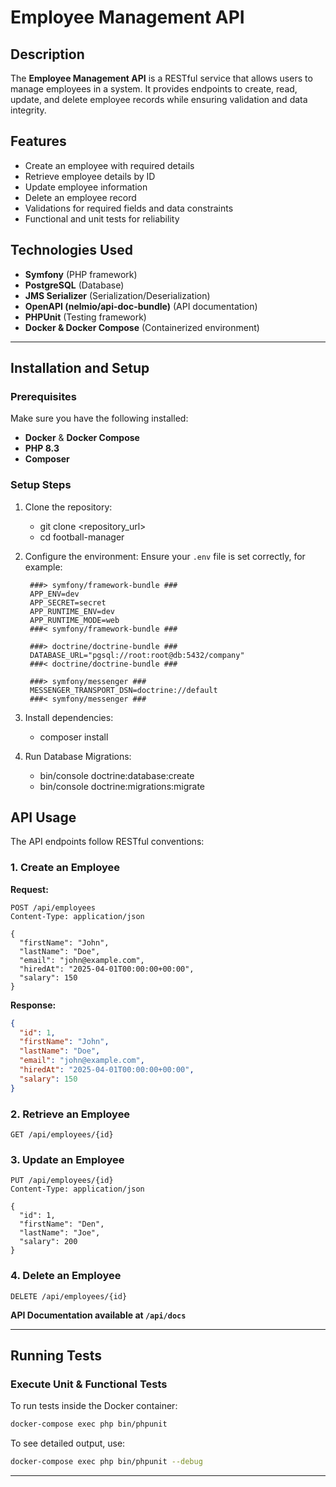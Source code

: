 # Employee Management API

## Description
The **Employee Management API** is a RESTful service that allows users to manage employees in a system. It provides endpoints to create, read, update, and delete employee records while ensuring validation and data integrity.

## Features
- Create an employee with required details
- Retrieve employee details by ID
- Update employee information
- Delete an employee record
- Validations for required fields and data constraints
- Functional and unit tests for reliability

## Technologies Used
- **Symfony** (PHP framework)
- **PostgreSQL** (Database)
- **JMS Serializer** (Serialization/Deserialization)
- **OpenAPI (nelmio/api-doc-bundle)** (API documentation)
- **PHPUnit** (Testing framework)
- **Docker & Docker Compose** (Containerized environment)

---

## Installation and Setup
### Prerequisites
Make sure you have the following installed:
- **Docker** & **Docker Compose**
- **PHP 8.3**
- **Composer**

### Setup Steps

1. Clone the repository:
   - git clone <repository_url>
   - cd football-manager

2. Configure the environment: Ensure your `.env` file is set correctly, for example:

        ###> symfony/framework-bundle ###
        APP_ENV=dev
        APP_SECRET=secret
        APP_RUNTIME_ENV=dev
        APP_RUNTIME_MODE=web
        ###< symfony/framework-bundle ###
        
        ###> doctrine/doctrine-bundle ###
        DATABASE_URL="pgsql://root:root@db:5432/company"
        ###< doctrine/doctrine-bundle ###
        
        ###> symfony/messenger ###
        MESSENGER_TRANSPORT_DSN=doctrine://default
        ###< symfony/messenger ###

3. Install dependencies:
   - composer install

4. Run Database Migrations:
   - bin/console doctrine:database:create
   - bin/console doctrine:migrations:migrate

## API Usage
The API endpoints follow RESTful conventions:

### 1. Create an Employee
**Request:**
```http
POST /api/employees
Content-Type: application/json

{
  "firstName": "John",
  "lastName": "Doe",
  "email": "john@example.com",
  "hiredAt": "2025-04-01T00:00:00+00:00",
  "salary": 150
}
```

**Response:**
```json
{
  "id": 1,
  "firstName": "John",
  "lastName": "Doe",
  "email": "john@example.com",
  "hiredAt": "2025-04-01T00:00:00+00:00",
  "salary": 150
}
```

### 2. Retrieve an Employee
```http
GET /api/employees/{id}
```

### 3. Update an Employee
```http
PUT /api/employees/{id}
Content-Type: application/json

{
  "id": 1,
  "firstName": "Den",
  "lastName": "Joe",
  "salary": 200
}
```

### 4. Delete an Employee
```http
DELETE /api/employees/{id}
```

**API Documentation available at `/api/docs`** 

---

## Running Tests

### Execute Unit & Functional Tests
To run tests inside the Docker container:
```sh
docker-compose exec php bin/phpunit
```

To see detailed output, use:
```sh
docker-compose exec php bin/phpunit --debug
```

---

